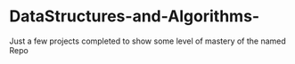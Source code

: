 # DataStructures-and-Algorithms-
Just a few projects completed to show some level of mastery of the named Repo
